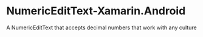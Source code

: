# NumericEditText-Xamarin.Android
A NumericEditText that accepts decimal numbers that work with any culture

